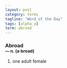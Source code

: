 ```yaml
---
layout: post
category: terms
tagline: "Word of the Day"
tags: [alpha_a]
term: abroad
---
```


<h3>Abroad<br/> <small>&mdash; n. (a<span>&middot;</span>broad)</small></h3>
<p><ol>
<li>one adult female</li>
</ol></p>
